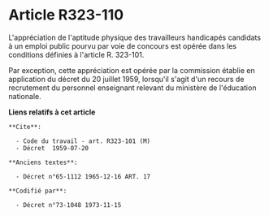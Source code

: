 # Article R323-110

L'appréciation de l'aptitude physique des travailleurs handicapés candidats à un emploi public pourvu par voie de concours
est opérée dans les conditions définies à l'article R. 323-101.

Par exception, cette appréciation est opérée par la commission établie en application du décret du 20 juillet 1959, lorsqu'il
s'agit d'un recours de recrutement du personnel enseignant relevant du ministère de l'éducation nationale.

**Liens relatifs à cet article**

	**Cite**:

	  - Code du travail - art. R323-101 (M)
	  - Décret  1959-07-20

	**Anciens textes**:

	  - Décret n°65-1112 1965-12-16 ART. 17

	**Codifié par**:

	  - Décret n°73-1048 1973-11-15
